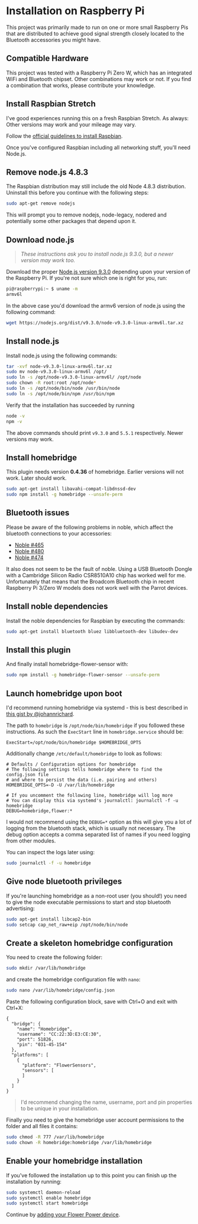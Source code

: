 # Installation on Raspberry Pi

This project was primarily made to run on one or more small Raspberry Pis that
are distributed to achieve good signal strength closely located to the Bluetooth
accessories you might have.

## Compatible Hardware

This project was tested with a Raspberry Pi Zero W, which has an integrated WiFi
and Bluetooth chipset. Other combinations may work or not. If you find a combination
that works, please contribute your knowledge.

## Install Raspbian Stretch

I've good experiences running this on a fresh Raspbian Stretch. As always: Other versions may
work and your mileage may vary.

Follow the [official guidelines to install Raspbian](https://www.raspberrypi.org/documentation/installation/).

Once you've configured Raspbian including all networking stuff, you'll need Node.js.

## Remove node.js 4.8.3

The Raspbian distribution may still include the old Node 4.8.3 distribution. Uninstall this before you continue with the following steps:

```bash
sudo apt-get remove nodejs
```

This will prompt you to remove nodejs, node-legacy, nodered and potentially some other packages that depend upon it.

## Download node.js

> _These instructions ask you to install node.js 9.3.0, but a newer version may work too._

Download the proper [Node.js version 9.3.0](https://nodejs.org/en/download/current/)
depending upon your version of the Raspberry Pi. If you're not sure which one is right for you,
run:

```bash
pi@raspberrypi:~ $ uname -m
armv6l
```

In the above case you'd download the armv6 version of node.js using the following command:

```bash
wget https://nodejs.org/dist/v9.3.0/node-v9.3.0-linux-armv6l.tar.xz
```

## Install node.js

Install node.js using the following commands:

```bash
tar -xvf node-v9.3.0-linux-armv6l.tar.xz
sudo mv node-v9.3.0-linux-armv6l /opt/
sudo ln -s /opt/node-v9.3.0-linux-armv6l/ /opt/node
sudo chown -R root:root /opt/node*
sudo ln -s /opt/node/bin/node /usr/bin/node
sudo ln -s /opt/node/bin/npm /usr/bin/npm
```

Verify that the installation has succeeded by running

```bash
node -v
npm -v
```

The above commands should print ```v9.3.0``` and ```5.5.1``` respectively. Newer versions may work.

## Install homebridge

This plugin needs version **0.4.36** of homebridge. Earlier versions will not work. Later should work.

```bash
sudo apt-get install libavahi-compat-libdnssd-dev
sudo npm install -g homebridge --unsafe-perm
```

## Bluetooth issues

Please be aware of the following problems in noble, which affect the bluetooth
connections to your accessories:

- [Noble #465](https://github.com/noble/noble/issues/465)
- [Noble #480](https://github.com/noble/noble/issues/480)
- [Noble #474](https://github.com/noble/noble/issues/474)

It also does not seem to be the fault of noble. Using a USB Bluetooth Dongle with 
a Cambridge Silicon Radio CSR8510A10 chip has worked well for me. Unfortunately
that means that the Broadcom Bluetooth chip in recent Raspberry Pi 3/Zero W
models does not work well with the Parrot devices.

## Install noble dependencies

Install the noble dependencies for Raspbian by executing the commands:

```bash
sudo apt-get install bluetooth bluez libbluetooth-dev libudev-dev
```

## Install this plugin

And finally install homebridge-flower-sensor with:

```bash
sudo npm install -g homebridge-flower-sensor --unsafe-perm
```

## Launch homebridge upon boot

I'd recommend running homebridge via systemd - this is best described in [this gist by @johannrichard](https://gist.github.com/johannrichard/0ad0de1feb6adb9eb61a/).

The path to ```homebridge``` is ```/opt/node/bin/homebridge``` if you followed these instructions. As such the ```ExecStart``` line in ```homebridge.service``` should be:

```text
ExecStart=/opt/node/bin/homebridge $HOMEBRIDGE_OPTS
```

Additionally change ```/etc/default/homebridge``` to look as follows:

```text
# Defaults / Configuration options for homebridge
# The following settings tells homebridge where to find the config.json file 
# and where to persist the data (i.e. pairing and others)
HOMEBRIDGE_OPTS=-D -U /var/lib/homebridge

# If you uncomment the following line, homebridge will log more
# You can display this via systemd's journalctl: journalctl -f -u homebridge
DEBUG=homebridge,flower:*
```

I would not recommend using the ```DEBUG=*``` option as this will give you a lot of logging from the bluetooth stack, which is usually not necessary. The debug option accepts a comma separated list of names if you need logging from other modules.

You can inspect the logs later using:

```bash
sudo journalctl -f -u homebridge
```

## Give node bluetooth privileges

If you're launching homebridge as a non-root user (you should!) you need to give the node executable permissions to start and stop bluetooth advertising:

```bash
sudo apt-get install libcap2-bin
sudo setcap cap_net_raw+eip /opt/node/bin/node
```

## Create a skeleton homebridge configuration

You need to create the following folder:

```bash
sudo mkdir /var/lib/homebridge
```

and create the homebridge configuration file with ```nano```:

```bash
sudo nano /var/lib/homebridge/config.json
```

Paste the following configuration block, save with Ctrl+O and exit with Ctrl+X:

```text
{
  "bridge": {
    "name": "Homebridge",
    "username": "CC:22:3D:E3:CE:30",
    "port": 51826,
    "pin": "031-45-154"
  },
  "platforms": [
    {
      "platform": "FlowerSensors",
      "sensors": [
      ]
    }
  ]
}
```

> I'd recommend changing the name, username, port and pin properties to be unique in your installation.

Finally you need to give the homebridge user account permissions to the folder and all files it contains:

```bash
sudo chmod -R 777 /var/lib/homebridge
sudo chown -R homebridge:homebridge /var/lib/homebridge
```

## Enable your homebridge installation

If you've followed the installation up to this point you can finish up the installation by running:

```bash
sudo systemctl daemon-reload
sudo systemctl enable homebridge
sudo systemctl start homebridge
```

Continue by [adding your Flower Power device](configure.md).
